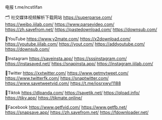 电报 
t.me/ncstlifan

🗂️ 社交媒体视频解析下载网站
https://superparse.com/
https://weibo.iiilab.com/
https://www.parsevideo.com/
https://zh.savefrom.net/
https://pastedownload.com/
https://downsub.com/


🧡YouTube
https://www.y2mate.com/
https://x2download.com/
https://youtube.iiilab.com/
https://yout.com/
https://addyoutube.com/
https://downsub.com/

💛Instagram
https://saveinsta.app/
https://sssinstagram.com/
https://instasaved.net/
https://snapinsta.app/
https://instagram.iiilab.com/

💚Twitter
https://xxtwitter.com/
https://www.getmytweet.com/
https://www.twitterfk.com/
https://snaptwitter.com/
https://www.savetweetvid.com/
https://t.me/iosrxwy/1188

💜Tiktok
https://dlpanda.com/
https://savetik.net/
https://qload.info/
https://tiky.app/
https://tikmate.online/

🖤Facebook
https://www.getfvid.com/
https://www.getfb.net/
https://snapsave.app/
https://zh.savefrom.net/
https://fdownloader.net/